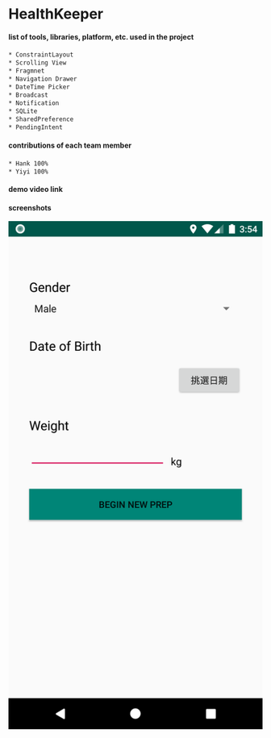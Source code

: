 # HealthKeeper
#### list of tools, libraries, platform, etc. used in the project
```
* ConstraintLayout
* Scrolling View
* Fragmnet
* Navigation Drawer
* DateTime Picker
* Broadcast
* Notification
* SQLite
* SharedPreference
* PendingIntent
```

#### contributions of each team member
```
* Hank 100%
* Yiyi 100%
```

#### demo video link

#### screenshots
![Screenshots/1.png](Screenshots/1.png)

